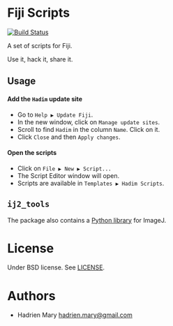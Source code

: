 # Fiji Scripts
[![Build Status](https://travis-ci.org/hadim/fiji_scripts.svg?branch=master)](https://travis-ci.org/hadim/fiji_scripts)

A set of scripts for Fiji.

Use it, hack it, share it.

## Usage

#### Add the `Hadim` update site 

- Go to `Help ▶ Update Fiji`.
- In the new window, click on `Manage update sites`.
- Scroll to find `Hadim` in the column `Name`. Click on it.
- Click `Close` and then `Apply changes`.

#### Open the scripts

- Click on `File ▶ New ▶ Script...`
- The Script Editor window will open.
- Scripts are available in `Templates ▶ Hadim Scripts`.

## `ij2_tools`

The package also contains a [Python library](src/main/resources/ij2_tools) for ImageJ.

# License

Under BSD license. See [LICENSE](LICENSE).

# Authors

- Hadrien Mary <hadrien.mary@gmail.com>
